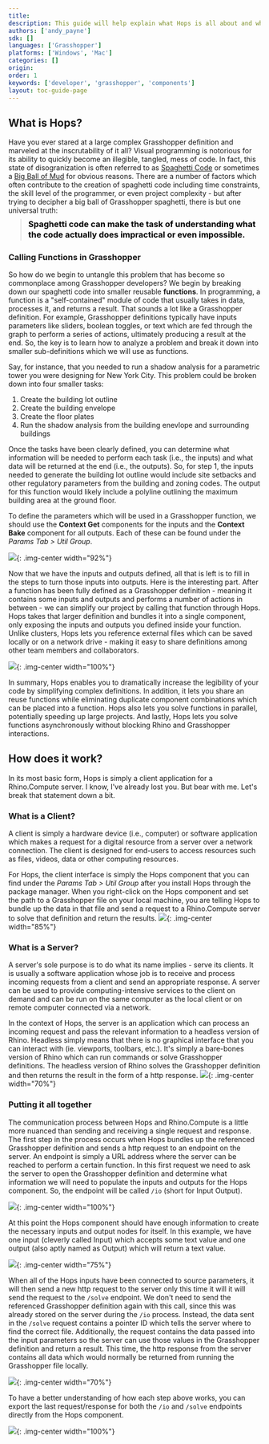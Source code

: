```yaml
---
title: 
description: This guide will help explain what Hops is all about and why you might want to use it.
authors: ['andy_payne']
sdk: []
languages: ['Grasshopper']
platforms: ['Windows', 'Mac']
categories: []
origin:
order: 1
keywords: ['developer', 'grasshopper', 'components']
layout: toc-guide-page
---
```

## What is Hops?

Have you ever stared at a large complex Grasshopper definition and marveled at the inscrutability of it all? Visual programming is notorious for its ability to quickly become an illegible, tangled, mess of code. In fact, this state of disogranization is often referred to as [Spaghetti Code](http://wiki.c2.com/?SpaghettiCode) or sometimes a [Big Ball of Mud](https://joeyoder.com/PDFs/mud.pdf) for obvious reasons. There are a number of factors which often contribute to the creation of spaghetti code including time constraints, the skill level of the programmer, or even project complexity - but after trying to decipher a big ball of Grasshopper spaghetti, there is but one universal truth:

> <h3 style="color:black; line-height: 1.3; margin-top: -5px;">Spaghetti code can make the task of understanding what the code actually does impractical or even impossible.</h3>

### Calling Functions in Grasshopper

So how do we begin to untangle this problem that has become so commonplace among Grasshopper developers? We begin by breaking down our spaghetti code into smaller reusable **functions**. In programming, a function is a "self-contained" module of code that usually takes in data, processes it, and returns a result. That sounds a lot like a Grasshopper definition. For example, Grasshopper definitions typically have inputs parameters like sliders, boolean toggles, or text which are fed through the graph to perform a series of actions, ultimately producing a result at the end. So, the key is to learn how to analyze a problem and break it down into smaller sub-definitions which we will use as functions. 

Say, for instance, that you needed to run a shadow analysis for a parametric tower you were designing for New York City. This problem could be broken down into four smaller tasks:
1. Create the building lot outline
1. Create the building envelope
1. Create the floor plates
1. Run the shadow analysis from the building enevlope and surrounding buildings

Once the tasks have been clearly defined, you can determine what information will be needed to perform each task (i.e., the inputs) and what data will be returned at the end (i.e., the outputs). So, for step 1, the inputs needed to generate the building lot outline would include site setbacks and other regulatory parameters from the building and zoning codes. The output for this function would likely include a polyline outlining the maximum building area at the ground floor. 

To define the parameters which will be used in a Grasshopper function, we should use the **Context Get** components for the inputs and the **Context Bake** component for all outputs. Each of these can be found under the *Params Tab > Util Group*.

<img src="{{ site.baseurl }}/images/hops_context_getters.png">{: .img-center  width="92%"}

Now that we have the inputs and outputs defined, all that is left is to fill in the steps to turn those inputs into outputs. Here is the interesting part. After a function has been fully defined as a Grasshopper definition - meaning it contains some inputs and outputs and performs a number of actions in between - we can simplify our project by calling that function through Hops. Hops takes that larger definition and bundles it into a single component, only exposing the inputs and outputs you defined inside your function. Unlike clusters, Hops lets you reference external files which can be saved locally or on a network drive - making it easy to share definitions among other team members and collaborators.

<img src="{{ site.baseurl }}/images/hops_ref_defintion.png">{: .img-center  width="100%"}

In summary, Hops enables you to dramatically increase the legibility of your code by simplifying complex definitions. In addition, it lets you share an reuse functions while eliminating duplicate component combinations which can be placed into a function. Hops also lets you solve functions in parallel, potentially speeding up large projects. And lastly, Hops lets you solve functions asynchronously without blocking Rhino and Grasshopper interactions.

## How does it work?

In its most basic form, Hops is simply a client application for a Rhino.Compute server. I know, I've already lost you. But bear with me. Let's break that statement down a bit. 

### What is a Client?

A client is simply a hardware device (i.e., computer) or software application which makes a request for a digital resource from a server over a network connection. The client is designed for end-users to access resources such as files, videos, data or other computing resources.

For Hops, the client interface is simply the Hops component that you can find under the *Params Tab > Util Group* after you install Hops through the package manager. When you right-click on the Hops component and set the path to a Grasshopper file on your local machine, you are telling Hops to bundle up the data in that file and send a request to a Rhino.Compute server to solve that definition and return the results.
<img src="{{ site.baseurl }}/images/hops_hello_world3.png">{: .img-center  width="85%"}

### What is a Server?

 A server's sole purpose is to do what its name implies - serve its clients. It is usually a software application whose job is to receive and process incoming requests from a client and send an appropriate response. A server can be used to provide computing-intensive services to the client on demand and can be run on the same computer as the local client or on remote computer connected via a network.

 In the context of Hops, the server is an application which can process an incoming request and pass the relevant information to a headless version of Rhino. Headless simply means that there is no graphical interface that you can interact with (ie. viewports, toolbars, etc.). It's simply a bare-bones version of Rhino which can run commands or solve Grasshopper definitions. The headless version of Rhino solves the Grasshopper definition and then returns the result in the form of a http response.
 <img src="{{ site.baseurl }}/images/hops_server1.png">{: .img-center  width="70%"}

### Putting it all together

The communication process between Hops and Rhino.Compute is a little more nuanced than sending and receiving a single request and response. The first step in the process occurs when Hops bundles up the referenced Grasshopper definition and sends a http request to an endpoint on the server. An endpoint is simply a URL address where the server can be reached to perform a certain function. In this first request we need to ask the server to open the Grasshopper definition and determine what information we will need to populate the inputs and outputs for the Hops component. So, the endpoint will be called `/io` (short for Input Output).

<img src="{{ site.baseurl }}/images/hops_io_request.png">{: .img-center  width="100%"}

 At this point the Hops component should have enough information to create the necessary inputs and output nodes for itself. In this example, we have one input (cleverly called Input) which accepts some text value and one output (also aptly named as Output) which will return a text value.

<img src="{{ site.baseurl }}/images/hops_get_inputs.png">{: .img-center  width="75%"}

When all of the Hops inputs have been connected to source parameters, it will then send a new http request to the server only this time it will it will send the request to the `/solve` endpoint. We don't need to send the referenced Grasshopper definition again with this call, since this was already stored on the server during the `/io` process. Instead, the data sent in the `/solve` request contains a pointer ID which tells the server where to find the correct file. Additionally, the request contains the data passed into the input parameters so the server can use those values in the Grasshopper definition and return a result. This time, the http response from the server contains all data which would normally be returned from running the Grasshopper file locally.

<img src="{{ site.baseurl }}/images/hops_return_results.png">{: .img-center  width="70%"}

To have a better understanding of how each step above works, you can export the last request/response for both the `/io` and `/solve` endpoints directly from the Hops component.

<img src="{{ site.baseurl }}/images/hops_export_requests.png">{: .img-center  width="100%"}